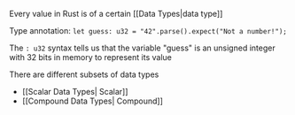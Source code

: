 Every value in Rust is of a certain [[Data Types|data type]] 

Type annotation:
`let guess: u32 = "42".parse().expect("Not a number!");`

The `: u32` syntax tells us that the variable "guess" is an unsigned integer with 32 bits in memory to represent its value

There are different subsets of data types

- [[Scalar Data Types| Scalar]]
- [[Compound Data Types| Compound]]
